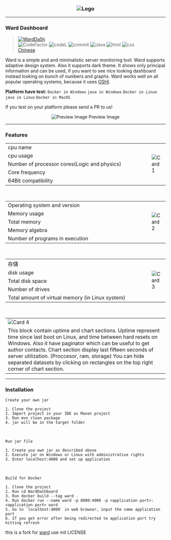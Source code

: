 <h3 align = "center">
    <img src = "https://steamuserimages-a.akamaihd.net/ugc/1297549742976925024/97F3CBA92B2FEF3652F5A06EC90FB5FF89E5D224/" alt = "Logo" />
</h3>

---
### Ward Dashboard
> [![WardDa5h](https://github-readme-stats.vercel.app/api/pin/?username=ItzMiracleOwO&repo=WardDashboard&show_icons=true&bg_color=23272A&title_color=FF73F1&text_color=FFC0CB&icon_color=9B84EE&count_private=true&border_color=fAA61A&border_radius=10)](https://github.com/ItzMiracleOwO/WardDashboard)  
> ![CodeFactor](https://img.shields.io/codefactor/grade/github/ItzMiracleOwO/WardDashboard/main?color=%23F44A6A&logo=codefactor&style=for-the-badge) ![codeL](https://img.shields.io/tokei/lines/github/ItzMiracleOwO/WardDashboard?style=for-the-badge) ![commit](https://img.shields.io/github/last-commit/ItzMiracleOwO/WardDashboard?color=%23181717&logo=GitHub&style=for-the-badge) ![Java](https://img.shields.io/badge/Java-orange?style=for-the-badge&logo=Java) ![html](https://img.shields.io/badge/html-red?style=for-the-badge) ![css](https://img.shields.io/badge/css-blue?style=for-the-badge)  
> [Chinese](https://github.com/ItzMiracleOwO/WardDashboard/blob/main/README.md)

Ward is a simple and and minimalistic server monitoring tool. Ward supports adaptive design system. Also it supports dark theme.
It shows only principal information and can be used, if you want to see nice looking dashboard instead looking on bunch of numbers and graphs.
Ward works well on all popular operating systems, because it uses [OSHI](https://github.com/oshi/oshi).

**Platform have test:** `Docker in Windows` `java in Windows` `Docker in Linux` `java in Linux` `Docker in MacOS`

If you test on your platform please send a PR to us!

<p align = "center">
    <img src = "https://steamuserimages-a.akamaihd.net/ugc/1601547572022736987/1D8D2E576D957DDB9CE34E13D5944AF841E8AAD8/" alt = "Preview Image" />
    <h7 align = "center">Preview Image</h7>
</p>

---

### Features 
<table>
    <tr>
        <td width = "600.5">cpu name</td>
        <td rowspan = "5">
            <img src = "https://steamuserimages-a.akamaihd.net/ugc/1601547572022743136/D62DF59CFA60F5749F2DC7BFE5E9256BCF59E066/" alt = "Card 1" align = "center" />
        </td>
    </tr>
    <tr>
        <td>cpu usage</td>
    </tr>
    <tr>
        <td>Number of processor cores(Logic and physics)</td>
    </tr>
    <tr>
        <td>Core frequency</td>
    </tr>
    <tr>
        <td>64Bit compatibility</td>
    </tr>
</table>

<br>

<table>
    <tr>
        <td width = "600.5">Operating system and version</td>
        <td rowspan = "5">
            <img src = "https://steamuserimages-a.akamaihd.net/ugc/1601547572022744630/F9E0CACAA81C882B2F4E401E65090BE9F1FE96F6/" alt = "Card 2" align = "center" />
        </td>
    </tr>
    <tr>
        <td>Memory usage</td>
    </tr>
    <tr>
        <td>Total memory</td>
    </tr>
    <tr>
        <td>Memory algebra</td>
    </tr>
    <tr>
        <td>Number of programs in execution</td>
    </tr>
</table>

<br>

<table>
    <tr>
        <td width = "600.5">存儲</td>
        <td rowspan = "5">
            <img src = "https://steamuserimages-a.akamaihd.net/ugc/1601547572022746249/D6C5612E2D6AB759CC10438C2D93F7EC80F83D83/" alt = "Card 3" align = "center" />
        </td>
    </tr>
    <tr>
        <td>disk usage</td>
    </tr>
    <tr>
        <td>Total disk space</td>
    </tr>
    <tr>
        <td>Number of drives</td>
    </tr>
    <tr>
        <td>Total amount of virtual memory (in Linux system) </td>
    </tr>
</table>

<br>

<table>
    <tr>
        <td width = "916.5">
            <img src = "https://steamuserimages-a.akamaihd.net/ugc/1601547572022740496/79ED24E5E626C7029DA4BDEFFBB04C3E0BF61DB1/" alt = "Card 4" align = "center" />
        </td>
    </tr>
    <tr>
        <td>
            This block contain uptime and chart sections. Uptime represent time since last boot on Linux, and time between hard resets on Windows.
            Also it have paginator which can be useful to get author contacts.
            Chart section display last fifteen seconds of server utilization. (Proccesor, ram, storage)
            You can hide separated datasets by clicking on rectangles on the top right corner of chart section.  
            
            
</table>

---

### Installation 

    Create your own jar

    1. Clone the project
    2. Import project in your IDE as Maven project
    3. Run mvn clean package
    4. jar will be in the target folder
    
<br>

    Run jar file

    1. Create you own jar as described above
    2. Execute jar on Windows or Linux with administrative rights
    3. Enter localhost:4000 and set up application
    

<br>

    Build for Docker

    1. Clone the project
    2. Run cd WardDashboard
    3. Run docker build --tag ward .
    4. Run docker run --name ward -p 8080:4000 -p <application port>:<application port> ward
    5. Go to `localhost:4000` in web browser, input the same application port
    6. If you get error after being redirected to application port try hitting refresh
 
this is a fork for [ward](https://github.com/B-Software/Ward) use mit LICENSE

